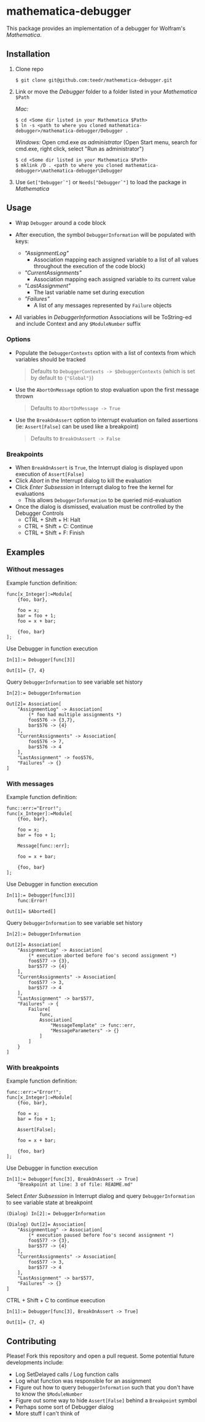 # mathematica-debugger

This package provides an implementation of a debugger for Wolfram's _Mathematica_.

## Installation

1. Clone repo
	```
	$ git clone git@github.com:teedr/mathematica-debugger.git
	```

2. Link or move the _Debugger_ folder to a folder listed in your _Mathematica_ `$Path`

	_Mac:_
	```
	$ cd <Some dir listed in your Mathematica $Path>
	$ ln -s <path to where you cloned mathematica-debugger>/mathematica-debugger/Debugger .
	```
	
	_Windows:_ Open cmd.exe *as administrator* (Open Start menu, search for cmd.exe, right click, select "Run as administrator")
	```
	$ cd <Some dir listed in your Mathematica $Path>
	$ mklink /D . <path to where you cloned mathematica-debugger>\mathematica-debugger\Debugger
	```
	
3. Use ``Get["Debugger`"]`` or ``Needs["Debugger`"]`` to load the package in _Mathematica_

## Usage

* Wrap `Debugger` around a code block

* After execution, the symbol `DebuggerInformation` will be populated with keys: 
	* _"AssignmentLog"_
		* Association mapping each assigned variable to a list of all values throughout the execution of the code block)
	* _"CurrentAssignments"_
		* Association mapping each assigned variable to its current value
	* _"LastAssignment"_
		* The last variable name set during execution
	* _"Failures"_
		* A list of any messages represented by `Failure` objects


* All variables in _DebuggerInformation_ Associations will be ToString-ed and include Context and any `$ModuleNumber` suffix

### Options 

* Populate the `DebuggerContexts` option with a list of contexts from which variables should be tracked
	> Defaults to `DebuggerContexts -> $DebuggerContexts` (which is set by default to `{"Global"}`)
	
* Use the `AbortOnMessage` option to stop evaluation upon the first message thrown
	> Defaults to `AbortOnMessage -> True`
	
* Use the `BreakOnAssert` option to interrupt evaluation on failed assertions (ie: `Assert[False]` can be used like a breakpoint)
	> Defaults to `BreakOnAssert -> False`

### Breakpoints

* When `BreakOnAssert` is `True`, the Interrupt dialog is displayed upon execution of `Assert[False]`
* Click _Abort_ in the Interrupt dialog to kill the evaluation
* Click _Enter Subsession_ in Interrupt dialog to free the kernel for evaluations
	* This allows `DebuggerInformation` to be queried mid-evaluation
* Once the dialog is dismissed, evaluation must be controlled by the Debugger Controls
	* CTRL + Shift + H: Halt
	* CTRL + Shift + C: Continue
	* CTRL + Shift + F: Finish

## Examples

### Without messages
Example function definition:
```
func[x_Integer]:=Module[
	{foo, bar},
	
	foo = x;
	bar = foo + 1;
	foo = x + bar;
	
	{foo, bar}
];
```
Use Debugger in function execution
```
In[1]:= Debugger[func[3]]

Out[1]= {7, 4}
```
Query `DebuggerInformation` to see variable set history
```
In[2]:= DebuggerInformation

Out[2]= Association[
	"AssignmentLog" -> Association[
		(* foo had multiple assignments *)
		foo$576 -> {3,7},
		bar$576 -> {4}
	],
	"CurrentAssignments" -> Association[
		foo$576 -> 7,
		bar$576 -> 4
	],
	"LastAssignment" -> foo$576,
	"Failures" -> {}
]
```

### With messages
Example function definition:
```
func::err:="Error!";
func[x_Integer]:=Module[
	{foo, bar},
	
	foo = x;
	bar = foo + 1;
	
	Message[func::err];
	
	foo = x + bar;
	
	{foo, bar}
];
```
Use Debugger in function execution
```
In[1]:= Debugger[func[3]]
	func:Error!

Out[1]= $Aborted[]
```
Query `DebuggerInformation` to see variable set history
```
In[2]:= DebuggerInformation

Out[2]= Association[
	"AssignmentLog" -> Association[
		(* execution aborted before foo's second assignment *)
		foo$577 -> {3},
		bar$577 -> {4}
	],
	"CurrentAssignments" -> Association[
		foo$577 -> 3,
		bar$577 -> 4
	],
	"LastAssignment" -> bar$577,
	"Failures" -> {
		Failure[
			func,
			Association[
				"MessageTemplate" :> func::err,
				"MessageParameters" -> {}
			]
		]
	}
]
```


### With breakpoints
Example function definition:
```
func::err:="Error!";
func[x_Integer]:=Module[
	{foo, bar},
	
	foo = x;
	bar = foo + 1;
	
	Assert[False];
	
	foo = x + bar;
	
	{foo, bar}
];
```
Use Debugger in function execution
```
In[1]:= Debugger[func[3], BreakOnAssert -> True]
	"Breakpoint at line: 3 of file: README.md"

```
Select _Enter Subsession_ in Interrupt dialog and query `DebuggerInformation` to see variable state at breakpoint
```
(Dialog) In[2]:= DebuggerInformation

(Dialog) Out[2]= Association[
	"AssignmentLog" -> Association[
		(* execution paused before foo's second assignment *)
		foo$577 -> {3},
		bar$577 -> {4}
	],
	"CurrentAssignments" -> Association[
		foo$577 -> 3,
		bar$577 -> 4
	],
	"LastAssignment" -> bar$577,
	"Failures" -> {}
]
```
CTRL + Shift + C to continue execution
```
In[1]:= Debugger[func[3], BreakOnAssert -> True]

Out[1]= {7, 4}
```

## Contributing

Please! Fork this repository and open a pull request. Some potential future developments include:

* Log SetDelayed calls / Log function calls
* Log what function was responsible for an assignment
* Figure out how to query ``DebuggerInformation`` such that you don't have to know the ``$ModuleNumber``
* Figure out some way to hide `Assert[False]` behind a `Breakpoint` symbol
* Perhaps some sort of Debugger dialog
* More stuff I can't think of
